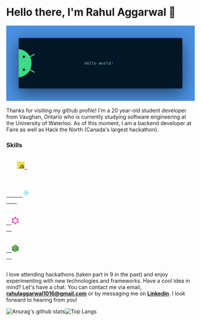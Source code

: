 

# Hello there, I'm Rahul Aggarwal :wave:

![Hello Word](https://github.com/RahulAggarwal1016/RahulAggarwal1016/blob/master/banner.png)

Thanks for visiting my github profile! I'm a 20 year-old student developer from Vaughan, Ontario who is currently studying software engineering at the University of Waterloo. As of this moment, I am a backend developer at Faire as well as Hack the North (Canada's largest hackathon).

### Skills
<p>
  <code> 
    <a target="_blank" rel="noopener noreferrer" href="https://raw.githubusercontent.com/github/explore/80688e429a7d4ef2fca1e82350fe8e3517d3494d/topics/javascript/javascript.png"><img height="20" src="https://raw.githubusercontent.com/github/explore/80688e429a7d4ef2fca1e82350fe8e3517d3494d/topics/javascript/javascript.png" style="max-width:100%;"> 
</a>
  </code>
  
  <code>
    <a target="_blank" rel="noopener noreferrer" href="https://raw.githubusercontent.com/github/explore/80688e429a7d4ef2fca1e82350fe8e3517d3494d/topics/react/react.png">
      <img height="20" src="https://raw.githubusercontent.com/github/explore/80688e429a7d4ef2fca1e82350fe8e3517d3494d/topics/react/react.png" style="max-width:100%;">
    </a>
 </code> 
 
 <code>
  <a target="_blank" rel="noopener noreferrer" href="https://raw.githubusercontent.com/github/explore/5c058a388828bb5fde0bcafd4bc867b5bb3f26f3/topics/graphql/graphql.png">
  <img height="20" src="https://raw.githubusercontent.com/github/explore/5c058a388828bb5fde0bcafd4bc867b5bb3f26f3/topics/graphql/graphql.png" style="max-width:100%;">
  </a>
 </code>
  
  <code>
  <a target="_blank" rel="noopener noreferrer" href="https://raw.githubusercontent.com/github/explore/80688e429a7d4ef2fca1e82350fe8e3517d3494d/topics/nodejs/nodejs.png">
  <img height="20" src="https://raw.githubusercontent.com/github/explore/80688e429a7d4ef2fca1e82350fe8e3517d3494d/topics/nodejs/nodejs.png" style="max-width:100%;">
  </a>
  </code>
</p>

I love attending hackathons (taken part in 9 in the past) and enjoy experimenting with new technologies and frameworks. Have a cool idea in mind? Let's have a chat. 
You can contact me via email, **rahulaggarwal1016@gmail.com** or by messaging me on **[Linkedin](https://www.linkedin.com/in/rahul1016/)**. I look forward to hearing from you! 

![Anurag's github stats](https://github-readme-stats.vercel.app/api?username=RahulAggarwal1016&count_private=true&&show_icons=true&title_color=ffc857&icon_color=8ac926&text_color=daf7dc&bg_color=151515)![Top Langs](https://github-readme-stats.vercel.app/api/top-langs/?username=RahulAggarwal1016&&show_icons=true&title_color=ffc857&icon_color=8ac926&text_color=daf7dc&bg_color=151515)
